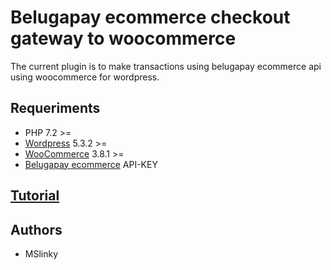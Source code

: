 # Belugapay ecommerce checkout gateway to woocommerce

The current plugin is to make transactions using belugapay ecommerce api using woocommerce for wordpress.

## Requeriments

* PHP 7.2 >=
* [Wordpress](https://es-mx.wordpress.org/download/) 5.3.2 >=
* [WooCommerce](https://wordpress.org/plugins/woocommerce/) 3.8.1 >=
* [Belugapay ecommerce](https://gitlab.com/belugapaydevs/belugapaybackend/checkout-gateway-woocommerce) API-KEY

## [Tutorial](https://gitlab.com/belugapaydevs/belugapaybackend/belugapay-checkout-gateway-woocommerce/-/wikis/Documentation(ES)/Instalar-plugin)

## Authors

* MSlinky
